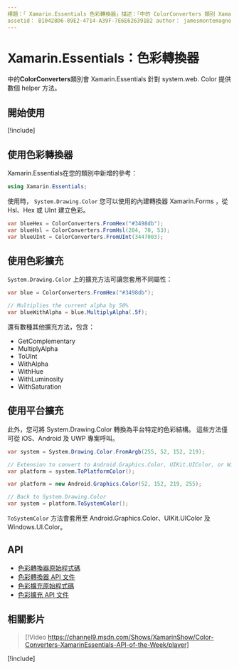 ```yaml
---
標題：「 Xamarin.Essentials 色彩轉換器」描述：「中的 ColorConverters 類別 Xamarin.Essentials 提供數個 helper 方法和擴充方法來處理 System.web. Color。」
assetid： B10428D6-89E2-4714-A39F-7E6E626391B2 author： jamesmontemagno ms-chap： jamont ms. date： 01/06/2020 ms. custom： video no-loc： [ Xamarin.Forms ， Xamarin.Essentials ]
---
```


# <a name="xamarinessentials-color-converters"></a>Xamarin.Essentials：色彩轉換器

中的**ColorConverters**類別會 Xamarin.Essentials 針對 system.web. Color 提供數個 helper 方法。

## <a name="get-started"></a>開始使用

[!include[](~/essentials/includes/get-started.md)]

## <a name="using-color-converters"></a>使用色彩轉換器

Xamarin.Essentials在您的類別中新增的參考：

```csharp
using Xamarin.Essentials;
```

使用時， `System.Drawing.Color` 您可以使用的內建轉換器 Xamarin.Forms ，從 Hsl、Hex 或 UInt 建立色彩。

```csharp
var blueHex = ColorConverters.FromHex("#3498db");
var blueHsl = ColorConverters.FromHsl(204, 70, 53);
var blueUInt = ColorConverters.FromUInt(3447003);
```

## <a name="using-color-extensions"></a>使用色彩擴充

`System.Drawing.Color` 上的擴充方法可讓您套用不同屬性：

```csharp
var blue = ColorConverters.FromHex("#3498db");

// Multiplies the current alpha by 50%
var blueWithAlpha = blue.MultiplyAlpha(.5f);
```

還有數種其他擴充方法，包含：

- GetComplementary
- MultiplyAlpha
- ToUInt
- WithAlpha
- WithHue
- WithLuminosity
- WithSaturation

## <a name="using-platform-extensions"></a>使用平台擴充

此外，您可將 System.Drawing.Color 轉換為平台特定的色彩結構。 這些方法僅可從 iOS、Android 及 UWP 專案呼叫。

```csharp
var system = System.Drawing.Color.FromArgb(255, 52, 152, 219);

// Extension to convert to Android.Graphics.Color, UIKit.UIColor, or Windows.UI.Color
var platform = system.ToPlatformColor();
```

```csharp
var platform = new Android.Graphics.Color(52, 152, 219, 255);

// Back to System.Drawing.Color
var system = platform.ToSystemColor();
```

`ToSystemColor` 方法會套用至 Android.Graphics.Color、UIKit.UIColor 及 Windows.UI.Color。

## <a name="api"></a>API

- [色彩轉換器原始程式碼](https://github.com/xamarin/Essentials/tree/master/Xamarin.Essentials/Types/ColorConverters.shared.cs)
- [色彩轉換器 API 文件](xref:Xamarin.Essentials.ColorConverters)
- [色彩擴充原始程式碼](https://github.com/xamarin/Essentials/tree/master/Xamarin.Essentials/Types/ColorConverters.shared.cs)
- [色彩擴充 API 文件](xref:Xamarin.Essentials.ColorExtensions)

## <a name="related-video"></a>相關影片

> [!Video https://channel9.msdn.com/Shows/XamarinShow/Color-Converters-XamarinEssentials-API-of-the-Week/player]

[!include[](~/essentials/includes/xamarin-show-essentials.md)]
